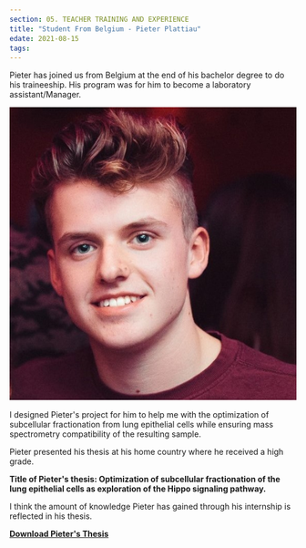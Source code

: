 ```yaml
---
section: 05. TEACHER TRAINING AND EXPERIENCE
title: "Student From Belgium - Pieter Plattiau"
edate: 2021-08-15
tags:
---
```


Pieter has joined us from Belgium at the end of his bachelor degree to do his traineeship. His program was for him to become a laboratory assistant/Manager.

![](/assets/img/plattiau.jpg)

I designed Pieter's project for him to help me with the optimization of subcellular fractionation from lung epithelial cells while ensuring mass spectrometry compatibility of the resulting sample. 

Pieter presented his thesis at his home country where he received a high grade.

**Title of Pieter's thesis: Optimization of subcellular fractionation of the lung epithelial cells as exploration of the Hippo signaling pathway.**


I think the amount of knowledge Pieter has gained through his internship is reflected in his thesis.


[**Download Pieter's Thesis**](/assets/files/pieter_thesis.pdf)